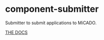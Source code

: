 # component-submitter
Submitter to submit applications to MiCADO.


<a href="https://rawgit.com/micado-scale/component_submitter/master/documentation/_build/html/index.html">THE DOCS</a>
